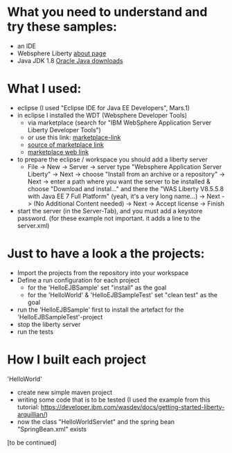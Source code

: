 # What you need to understand and try these samples:

- an IDE
- Websphere Liberty [about page](https://developer.ibm.com/wasdev/websphere-liberty/)
- Java JDK 1.8 [Oracle Java downloads](http://www.oracle.com/technetwork/java/javase/downloads/jdk8-downloads-2133151.html)

# What I used:

- eclipse (I used "Eclipse IDE for Java EE Developers", Mars.1)
- in eclipse I installed the WDT (Websphere Developer Tools) 
	- via marketplace (search for "IBM WebSphere Application Server Liberty Developer Tools") 
    - or use this link: [marketplace-link](http://marketplace.eclipse.org/marketplace-client-intro?mpc_install=1778478) 
    - [source of marketplace link](https://developer.ibm.com/wasdev/getstarted/)
    - [marketplace web link](http://marketplace.eclipse.org/content/ibm-websphere-application-server-liberty-developer-tools)
- to prepare the eclipse / workspace you should add a liberty server
	- File -> New -> Server -> server type "Websphere Application Server Liberty" -> Next 
    	-> choose "Install from an archive or a repository" -> Next
        -> enter a path where you want the server to be installed & choose "Download and instal..." and there the "WAS Liberty V8.5.5.8 with Java EE 7 Full Platform" (yeah, it's a very long name...) -> Next
        -> (No Additional Content needed) -> Next
        -> Accept license -> Finish
- start the server (in the Server-Tab), and you must add a keystore password. (for these example not important. it adds a line to the server.xml)      

# Just to have a look a the projects:

- Import the projects from the repository into your workspace
- Define a run configuration for each project
	- for the 'HelloEJBSample' set "install" as the goal
    - for the 'HelloWorld' & 'HelloEJBSampleTest' set "clean test" as the goal
- run the 'HelloEJBSample' first to install the artefact for the 'HelloEJBSampleTest'-project
- stop the liberty server
- run the tests

# How I built each project

'HelloWorld'
- create new simple maven project
- writing some code that is to be tested (I used the example from this tutorial: https://developer.ibm.com/wasdev/docs/getting-started-liberty-arquillian/)
- now the class "HelloWorldServlet" and the spring bean "SpringBean.xml" exists

[to be continued]